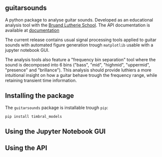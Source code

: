 ## guitarsounds

A python package to analyse guitar sounds. Developed as an educational analysis tool with the [Bruand Lutherie School](https://bruand.com/). 
The API documentation is available at [documentation](guitarsounds.readthedocs.io)

The current release contains usual signal processing tools applied to guitar sounds with automated figure generation trough `matplotlib` usable with a jupyter notebook GUI.

The analysis tools also feature a "frequency bin separation" tool where the sound is decomposed into 6 bins ("bass", "mid", "highmid", "uppermid", "presence" and "brillance"). This analysis should provide luthiers a more intuitional insight on how a guitar behave trough the frequency range, while retaining transient time information. 

## Installing the package

The `guitarsounds` package is installable trough `pip`:

```
pip install timbral_models
```

## Using the Jupyter Notebook GUI


## Using the API


